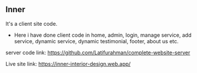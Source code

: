 ## Inner
It's a client site code.

* Here i have done client code in home, admin, login, manage service, add service, dynamic service, dynamic testimonial, footer, about us etc.

server code link: https://github.com/Latifurahman/complete-website-server

Live site link: https://inner-interior-design.web.app/
